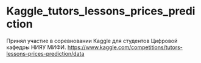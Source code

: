 # Kaggle_tutors_lessons_prices_prediction

Принял участие в соревновании Kaggle для студентов Цифровой кафедры НИЯУ МИФИ.
https://www.kaggle.com/competitions/tutors-lessons-prices-prediction/data
